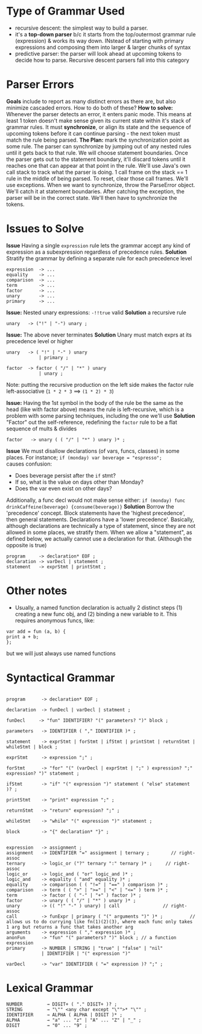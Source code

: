 # Type of Grammar Used
- recursive descent: the simplest way to build a parser. 
- it's a **top-down parser** b/c it starts from the top/outermost grammar rule (expression) & works its way down. INstead of starting with primary expressions and composing them into larger & larger chunks of syntax
- predictive parser: the parser will look ahead at upcoming tokens to decide how to parse. Recursive descent parsers fall into this category

# Parser Errors
**Goals** include to report as many distinct errors as there are, but also minimize cascaded errors. How to do both of these? 
**How to solve:** Whenever the parser detects an error, it enters panic mode. This means at least 1 token doesn't make sense given its current state within it's stack of grammar rules. It must **synchronize**, or align its state and the sequence of upcoming tokens before it can continue parsing - the next token must match the rule being parsed. 
**The Plan:** mark the synchronization point as some rule. The parser can synchronize by jumping out of any nested rules until it gets back to that rule. We will choose statement boundaries. Once the parser gets out to the statement boundary, it'll discard tokens until it reaches one that can appear at that point in the rule. We'll use Java's own call stack to track what the parser is doing. 1 call frame on the stack == 1 rule in the middle of being parsed. To reset, clear those call frames. We'll use exceptions. When we want to synchronize, throw the ParseError object. We'll catch it at statement boundaries. After catching the exception, the parser will be in the correct state. We'll then have to synchronize the tokens.


# Issues to Solve
**Issue** Having a single `expression` rule lets the grammar accept any kind of expression as a subexpression regardless of precedence rules. 
**Solution** Stratify the grammar by defining a separate rule for each precedence level
```
expression  -> ...
equality    -> ...
comparison  -> ...
term        -> ...
factor      -> ...
unary       -> ...
primary     -> ...
```

**Issue:** Nested unary expressions: `-!!true` valid
**Solution** a recursive rule
```
unary   -> ("!" | "-") unary ;
```

**Issue:** The above never terminates
**Solution** Unary must match exprs at its precedence level or higher
```
unary   -> ( "!" | "-" ) unary 
            | primary ;
            
factor  -> factor ( "/" | "*" ) unary
            | unary ;
```
Note: putting the recursive production on the left side makes the factor rule left-associative (`1 * 2 * 3` ==> `(1 * 2) * 3`)

**Issue:** Having the 1st symbol in the body of the rule be the same as the head (like with factor above) means the rule is left-recursive, which is a problem with some parsing techniques, including the one we'll use
**Solution** "Factor" out the self-reference, redefining the `factor` rule to be a flat sequence of mults & divides
```
factor   -> unary ( ( "/" | "*" ) unary )* ; 
```

**Issue** We must disallow declarations (of vars, funcs, classes) in some places. For instance;
```if (monday) var beverage = "espresso";```  
causes confusion: 
- Does beverage persist after the `if` stmt? 
- If so, what is the value on days other than Monday? 
- Does the var even exist on other days?

Additionally, a func decl would not make sense either:
```if (monday) func drinkCaffeine(beverage) {consume(beverage)}```
**Solution** Borrow the 'precedence' concept. Block statements have the 'highest precedence', then general statements. Declarations have a 'lower precedence'. Basically, although declarations are technically a type of statement, since they are not allowed in some places, we stratify them. When we allow a "statement", as defined below, we actually cannot use a declaration for that. (Although the opposite is true)
``` 
program     -> declaration* EOF ;
declaration -> varDecl | statement ; 
statement   -> exprStmt | printStmt ;
```
# Other notes
- Usually, a named function declaration is actually 2 distinct steps (1) creating a new func obj, and (2) binding a new variable to it. This requires anonymous funcs, like:
```
var add = fun (a, b) {
print a + b;
};
```
but we will just always use named functions

# Syntactical Grammar
```

program      -> declaration* EOF ;

declaration  -> funDecl | varDecl | statment ;

funDecl     -> "fun" IDENTIFIER? "(" parameters? ")" block ;

parameters   -> IDENTIFIER ( "," IDENTIFIER )* ;

statement    -> exprStmt | forStmt | ifStmt | printStmt | returnStmt | whileStmt | block ;

exprStmt     -> expression ";" ;

forStmt      -> "for" "(" (varDecl | exprStmt | ";" ) expression? ";" expression? ")" statement ;

ifStmt       -> "if" "(" expression ")" statement ( "else" statement )? ;

printStmt    -> "print" expression ";" ;

returnStmt   -> "return" expression? ";" ;

whileStmt    -> "while" "(" expression ")" statement ;

block        -> "{" declaration* "}" ;


expression   -> assignment ;
assignment   -> IDENTIFIER "=" assignment | ternary ;        // right-assoc
ternary      -> logic_or ("?" ternary ":" ternary )* ;     // right-assoc
logic_or     -> logic_and ( "or" logic_and )* ;
logic_and    -> equality ( "and" equality )* ;
equality     -> comparison ( ( "!=" | "==" ) comparison )* ; 
comparison   -> term ( ( ">" | ">=" | "<" | "<=" ) term )* ;
term         -> factor ( ( "-" | "+" ) factor )* ;
factor       -> unary ( ( "/" | "*" ) unary )* ;
unary        -> (( "!" "-" ) unary) | call                // right-assoc
call         -> funExpr | primary ( "(" arguments ")" )* ;          // allows us to do currying like fn(1)(2)(3), where each func only takes 1 arg but returns a func that takes another arg
arguments    -> expression ( "," expression )* ;
anonFun      -> "fun" "(" parameters? ")" block ; // a function expression
primary      -> NUMBER | STRING | "true" | "false" | "nil" 
             | IDENTIFIER | "(" expression ")" 
             
varDecl      -> "var" IDENTIFIER ( "=" expression )? ";" ;
```

# Lexical Grammar
```
NUMBER         → DIGIT+ ( "." DIGIT+ )? ;
STRING         → "\"" <any char except "\"">* "\"" ;
IDENTIFIER     → ALPHA ( ALPHA | DIGIT )* ;
ALPHA          → "a" ... "z" | "A" ... "Z" | "_" ;
DIGIT          → "0" ... "9" ;
```
